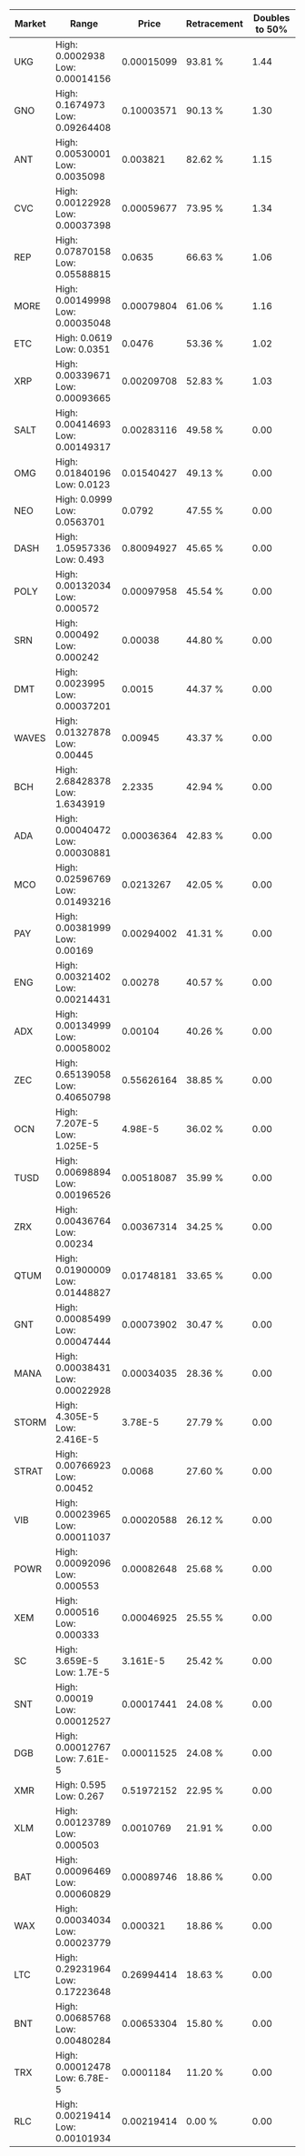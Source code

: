 | Market | Range | Price| Retracement | Doubles to 50% |
| --- | --- | --- | --- | --- |
| UKG | High: 0.0002938<br />Low: 0.00014156 | 0.00015099 | 93.81 % | 1.44 |
| GNO | High: 0.1674973<br />Low: 0.09264408 | 0.10003571 | 90.13 % | 1.30 |
| ANT | High: 0.00530001<br />Low: 0.0035098 | 0.003821 | 82.62 % | 1.15 |
| CVC | High: 0.00122928<br />Low: 0.00037398 | 0.00059677 | 73.95 % | 1.34 |
| REP | High: 0.07870158<br />Low: 0.05588815 | 0.0635 | 66.63 % | 1.06 |
| MORE | High: 0.00149998<br />Low: 0.00035048 | 0.00079804 | 61.06 % | 1.16 |
| ETC | High: 0.0619<br />Low: 0.0351 | 0.0476 | 53.36 % | 1.02 |
| XRP | High: 0.00339671<br />Low: 0.00093665 | 0.00209708 | 52.83 % | 1.03 |
| SALT | High: 0.00414693<br />Low: 0.00149317 | 0.00283116 | 49.58 % | 0.00 |
| OMG | High: 0.01840196<br />Low: 0.0123 | 0.01540427 | 49.13 % | 0.00 |
| NEO | High: 0.0999<br />Low: 0.0563701 | 0.0792 | 47.55 % | 0.00 |
| DASH | High: 1.05957336<br />Low: 0.493 | 0.80094927 | 45.65 % | 0.00 |
| POLY | High: 0.00132034<br />Low: 0.000572 | 0.00097958 | 45.54 % | 0.00 |
| SRN | High: 0.000492<br />Low: 0.000242 | 0.00038 | 44.80 % | 0.00 |
| DMT | High: 0.0023995<br />Low: 0.00037201 | 0.0015 | 44.37 % | 0.00 |
| WAVES | High: 0.01327878<br />Low: 0.00445 | 0.00945 | 43.37 % | 0.00 |
| BCH | High: 2.68428378<br />Low: 1.6343919 | 2.2335 | 42.94 % | 0.00 |
| ADA | High: 0.00040472<br />Low: 0.00030881 | 0.00036364 | 42.83 % | 0.00 |
| MCO | High: 0.02596769<br />Low: 0.01493216 | 0.0213267 | 42.05 % | 0.00 |
| PAY | High: 0.00381999<br />Low: 0.00169 | 0.00294002 | 41.31 % | 0.00 |
| ENG | High: 0.00321402<br />Low: 0.00214431 | 0.00278 | 40.57 % | 0.00 |
| ADX | High: 0.00134999<br />Low: 0.00058002 | 0.00104 | 40.26 % | 0.00 |
| ZEC | High: 0.65139058<br />Low: 0.40650798 | 0.55626164 | 38.85 % | 0.00 |
| OCN | High: 7.207E-5<br />Low: 1.025E-5 | 4.98E-5 | 36.02 % | 0.00 |
| TUSD | High: 0.00698894<br />Low: 0.00196526 | 0.00518087 | 35.99 % | 0.00 |
| ZRX | High: 0.00436764<br />Low: 0.00234 | 0.00367314 | 34.25 % | 0.00 |
| QTUM | High: 0.01900009<br />Low: 0.01448827 | 0.01748181 | 33.65 % | 0.00 |
| GNT | High: 0.00085499<br />Low: 0.00047444 | 0.00073902 | 30.47 % | 0.00 |
| MANA | High: 0.00038431<br />Low: 0.00022928 | 0.00034035 | 28.36 % | 0.00 |
| STORM | High: 4.305E-5<br />Low: 2.416E-5 | 3.78E-5 | 27.79 % | 0.00 |
| STRAT | High: 0.00766923<br />Low: 0.00452 | 0.0068 | 27.60 % | 0.00 |
| VIB | High: 0.00023965<br />Low: 0.00011037 | 0.00020588 | 26.12 % | 0.00 |
| POWR | High: 0.00092096<br />Low: 0.000553 | 0.00082648 | 25.68 % | 0.00 |
| XEM | High: 0.000516<br />Low: 0.000333 | 0.00046925 | 25.55 % | 0.00 |
| SC | High: 3.659E-5<br />Low: 1.7E-5 | 3.161E-5 | 25.42 % | 0.00 |
| SNT | High: 0.00019<br />Low: 0.00012527 | 0.00017441 | 24.08 % | 0.00 |
| DGB | High: 0.00012767<br />Low: 7.61E-5 | 0.00011525 | 24.08 % | 0.00 |
| XMR | High: 0.595<br />Low: 0.267 | 0.51972152 | 22.95 % | 0.00 |
| XLM | High: 0.00123789<br />Low: 0.000503 | 0.0010769 | 21.91 % | 0.00 |
| BAT | High: 0.00096469<br />Low: 0.00060829 | 0.00089746 | 18.86 % | 0.00 |
| WAX | High: 0.00034034<br />Low: 0.00023779 | 0.000321 | 18.86 % | 0.00 |
| LTC | High: 0.29231964<br />Low: 0.17223648 | 0.26994414 | 18.63 % | 0.00 |
| BNT | High: 0.00685768<br />Low: 0.00480284 | 0.00653304 | 15.80 % | 0.00 |
| TRX | High: 0.00012478<br />Low: 6.78E-5 | 0.0001184 | 11.20 % | 0.00 |
| RLC | High: 0.00219414<br />Low: 0.00101934 | 0.00219414 | 0.00 % | 0.00 |
